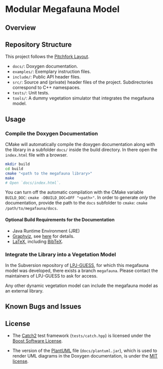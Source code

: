 Modular Megafauna Model
=======================

Overview
--------

Repository Structure
--------------------

This project follows the [Pitchfork Layout](https://github.com/vector-of-bool/pitchfork).

- `docs/`: Doxygen documentation.
- `examples/`: Exemplary instruction files.
- `include/`: Public API header files.
- `src/`: Source and (private) header files of the project. Subdirectories correspond to C++ namespaces.
- `tests/`: Unit tests.
- `tools/`: A dummy vegetation simulator that integrates the megafauna model.

Usage
-----

### Compile the Doxygen Documentation
CMake will automatically compile the doxygen documentation along with the library in a subfolder `docs/` inside the build directory. In there open the `index.html` file with a browser.

```bash
mkdir build
cd build
cmake "<path to the megafauna library>"
make
# Open `docs/index.html`.
```

You can turn off the automatic compilation with the CMake variable `BUILD_DOC`: `cmake -DBUILD_DOC=OFF "<path>"`.
In order to generate _only_ the documentation, provide the path to the `docs` subfolder to `cmake`: `cmake /path/to/megafauna/docs`.

#### Optional Build Requirements for the Documentation
- Java Runtime Environment (JRE)
- [Graphviz](www.graphviz.org), see [here](http://plantuml.com/graphviz-dot) for details.
- [LaTeX](www.latex-project.org), including [BibTeX](www.bibtex.org).

### Integrate the Library into a Vegetation Model

In the Subversion repository of [LPJ-GUESS](http://iis4.nateko.lu.se/lpj-guess/), for which this megafauna model was developed, there exists a branch `megafauna`.
Please contact the maintainers of LPJ-GUESS to ask for access.

Any other dynamic vegetation model can include the megafauna model as an external library.
<!--TODO: Add advice on dynamic vs. static library to comply with library licens.-->

Known Bugs and Issues
---------------------

License
-------

- The [Catch2](https://github.com/catchorg/Catch2) test framework (`tests/catch.hpp`) is licensed under the [Boost Software License](http://www.boost.org/LICENSE_1_0.txt).

- The version of the [PlantUML](http://plantuml.com) file (`docs/plantuml.jar`), which is used to render UML diagrams in the Doxygen documentation, is under the [MIT license](http://opensource.org/licenses/MIT).
